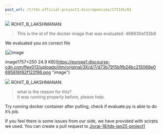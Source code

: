 ```yaml
---
post_url: /t/tds-official-project1-discrepencies/171141/61
---
```

![](https://dub1.discourse-cdn.com/flex013/user_avatar/discourse.onlinedegree.iitm.ac.in/rohit_b_lakshmanan/48/67205_2.png) ROHIT\_B\_LAKSHMANAN:

> This is the id of the docker image that was evaluated: 468630ef32b8

We evaluated you on correct file

[![image](https://europe1.discourse-cdn.com/flex013/uploads/iitm/original/3X/d/7/d73b7915b1fb24bc215068e0695616f82f122f96.png)

image1757×250 24.9 KB](https://europe1.discourse-cdn.com/flex013/uploads/iitm/original/3X/d/7/d73b7915b1fb24bc215068e0695616f82f122f96.png "image")

![](https://dub1.discourse-cdn.com/flex013/user_avatar/discourse.onlinedegree.iitm.ac.in/rohit_b_lakshmanan/48/67205_2.png) ROHIT\_B\_LAKSHMANAN:

> what is the reason for this?  
> It was running properly before, please help.

Try running docker container after pulling, check if evaluate.py is able to do it’s job.

If you feel there is some issues from our side, we have provided with scirpts we used. You can create a pull request to [Jivraj-18/tds-jan25-project1](https://github.com/Jivraj-18/tds-jan25-project1)